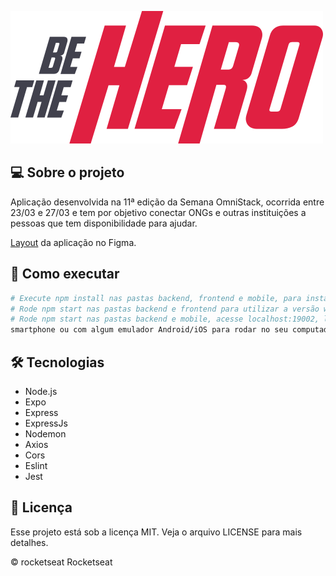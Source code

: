 ![alt text](https://raw.githubusercontent.com/jainemarindasilva/Be-the-hero/master/frontend/src/assets/logo.svg)

## 💻 Sobre o projeto
Aplicação desenvolvida na 11ª edição da Semana OmniStack, ocorrida entre 23/03 e 27/03 e tem por objetivo conectar ONGs e outras instituições a pessoas que tem disponibilidade para ajudar.

[Layout](https://www.figma.com/file/2C2yvw7jsCOGmaNUDftX9n/Be-The-Hero---OmniStack-11?node-id=0%3A1) da aplicação no Figma.

## 🚀 Como executar
```bash
# Execute npm install nas pastas backend, frontend e mobile, para instalar as dependências.
# Rode npm start nas pastas backend e frontend para utilizar a versão web. Acesse via localhost:3000.
# Rode npm start nas pastas backend e mobile, acesse localhost:19002, leia o QR Code no seu celular e utilize o aplicativo Expo para rodar a versão mobile no seu 
smartphone ou com algum emulador Android/iOS para rodar no seu computador.
```
## 🛠 Tecnologias
- Node.js
- Expo
- Express
- ExpressJs
- Nodemon
- Axios
- Cors
- Eslint 
- Jest

## 📝 Licença
Esse projeto está sob a licença MIT. Veja o arquivo LICENSE para mais detalhes.

© rocketseat Rocketseat
